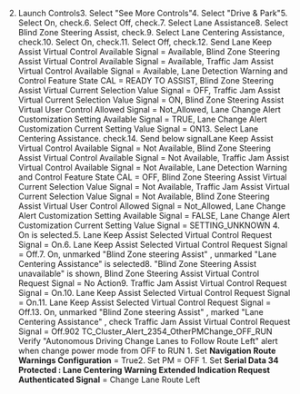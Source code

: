 2. Launch Controls3. Select "See More Controls"4. Select "Drive & Park"5. Select On, check.6. Select Off, check.7. Select Lane Assistance8. Select Blind Zone Steering Assist, check.9. Select Lane Centering Assistance, check.10. Select On, check.11. Select Off, check.12. Send Lane Keep Assist Virtual Control Available Signal = Available, Blind Zone Steering Assist Virtual Control Available Signal = Available, Traffic Jam Assist Virtual Control Available Signal = Available, Lane Detection Warning and Control Feature State CAL = READY TO ASSIST, Blind Zone Steering Assist Virtual Current Selection Value Signal = OFF, Traffic Jam Assist Virtual Current Selection Value Signal = ON, Blind Zone Steering Assist Virtual User Control Allowed Signal = Not_Allowed, Lane Change Alert Customization Setting Available Signal = TRUE, Lane Change Alert Customization Current Setting Value Signal = ON13. Select Lane Centering Assistance. check.14. Send below signalLane Keep Assist Virtual Control Available Signal = Not Available, Blind Zone Steering Assist Virtual Control Available Signal = Not Available, Traffic Jam Assist Virtual Control Available Signal = Not Available, Lane Detection Warning and Control Feature State CAL = OFF, Blind Zone Steering Assist Virtual Current Selection Value Signal = Not Available, Traffic Jam Assist Virtual Current Selection Value Signal = Not Available, Blind Zone Steering Assist Virtual User Control Allowed Signal = Not_Allowed, Lane Change Alert Customization Setting Available Signal = FALSE, Lane Change Alert Customization Current Setting Value Signal = SETTING_UNKNOWN 4. On is selected.5. Lane Keep Assist Selected Virtual Control Request Signal = On.6. Lane Keep Assist Selected Virtual Control Request Signal = Off.7. On, unmarked "Blind Zone steering Assist" , unmarked "Lane Centering Assistance" is selected8. "Blind Zone Steering Assist unavailable" is shown, Blind Zone Steering Assist Virtual Control Request Signal = No Action9. Traffic Jam Assist Virtual Control Request Signal = On.10. Lane Keep Assist Selected Virtual Control Request Signal = On.11. Lane Keep Assist Selected Virtual Control Request Signal = Off.13. On, unmarked "Blind Zone steering Assist" , marked "Lane Centering Assistance" , check Traffic Jam Assist Virtual Control Request Signal = Off.902 TC_Cluster_Alert_2354_OtherPMChange_OFF_RUN Verify "Autonomous Driving Change Lanes to Follow Route Left" alert when change power mode from OFF to RUN 1. Set **Navigation Route Warnings Configuration** = True2. Set PM = OFF 1. Set **Serial Data 34 Protected : Lane Centering Warning Extended Indication Request Authenticated Signal** = Change Lane Route Left